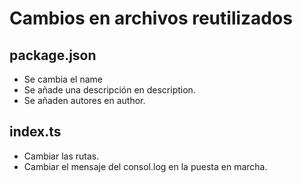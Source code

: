 # Cambios en archivos reutilizados

## package.json

- Se cambia el name
- Se añade una descripción en description.
- Se añaden autores en author.

## index.ts

- Cambiar las rutas.
- Cambiar el mensaje del consol.log en la puesta en marcha.
